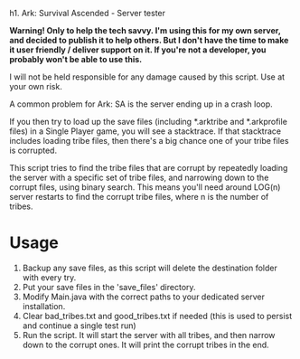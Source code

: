 h1. Ark: Survival Ascended - Server tester

**Warning! Only to help the tech savvy. I'm using this for my own server, and decided to publish it to help others. But I don't
have the time to make it user friendly / deliver support on it. If you're not a developer, you probably won't be able
to use this.**

I will not be held responsible for any damage caused by this script. Use at your own risk.

A common problem for Ark: SA is the server ending up in a crash loop.

If you then try to load up the save files (including *.arktribe and *.arkprofile files) in a Single Player game, you 
will see a stacktrace. If that stacktrace includes loading tribe files, then there's a big chance one of your tribe files 
is corrupted.

This script tries to find the tribe files that are corrupt by repeatedly loading the server with a specific set of 
tribe files, and narrowing down to the corrupt files, using binary search. This means you'll need around LOG(n) server restarts
to find the corrupt tribe files, where n is the number of tribes.

# Usage

1. Backup any save files, as this script will delete the destination folder with every try.
2. Put your save files in the 'save_files' directory.
3. Modify Main.java with the correct paths to your dedicated server installation.
4. Clear bad_tribes.txt and good_tribes.txt if needed (this is used to persist and continue a single test run)
5. Run the script. It will start the server with all tribes, and then narrow down to the corrupt ones. It will print the corrupt tribes in the end.
